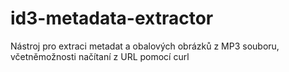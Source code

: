 # id3-metadata-extractor
Nástroj pro extraci metadat a obalových obrázků z MP3 souboru, včetněmožnosti načítaní z URL pomocí curl
